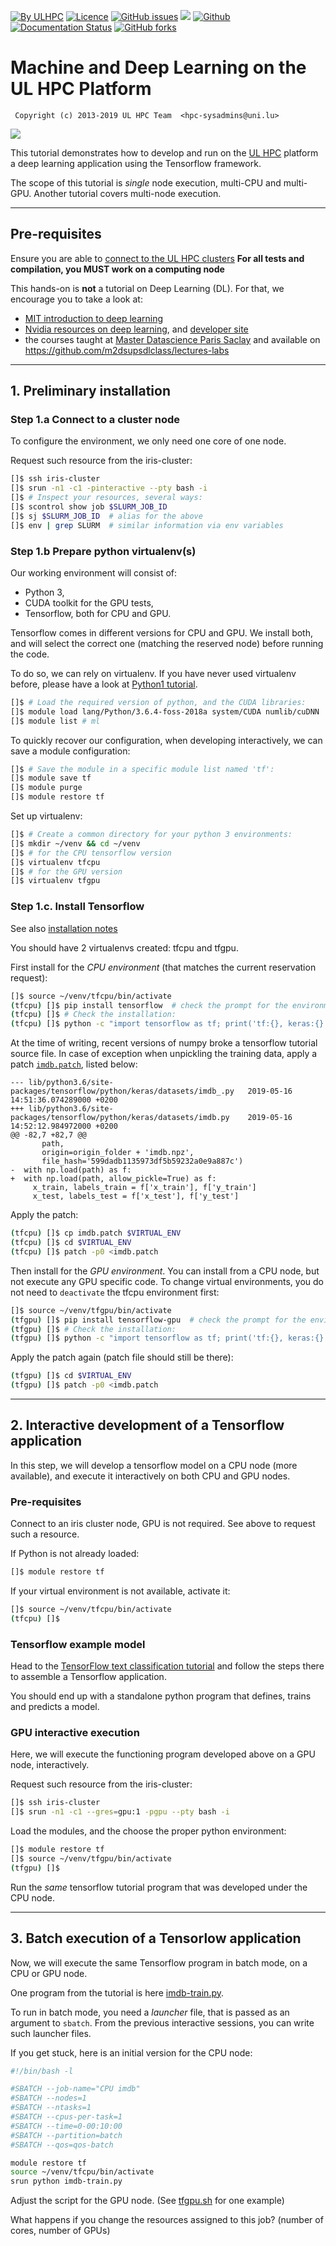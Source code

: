 [![By ULHPC](https://img.shields.io/badge/by-ULHPC-blue.svg)](https://hpc.uni.lu) [![Licence](https://img.shields.io/badge/license-GPL--3.0-blue.svg)](http://www.gnu.org/licenses/gpl-3.0.html) [![GitHub issues](https://img.shields.io/github/issues/ULHPC/tutorials.svg)](https://github.com/ULHPC/tutorials/issues/) [![](https://img.shields.io/badge/slides-PDF-red.svg)](https://github.com/ULHPC/tutorials/raw/devel/deep_learning/slides.pdf) [![Github](https://img.shields.io/badge/sources-github-green.svg)](https://github.com/ULHPC/tutorials/tree/devel/deep_learning/) [![Documentation Status](http://readthedocs.org/projects/ulhpc-tutorials/badge/?version=latest)](http://ulhpc-tutorials.readthedocs.io/en/latest/deep_learning/) [![GitHub forks](https://img.shields.io/github/stars/ULHPC/tutorials.svg?style=social&label=Star)](https://github.com/ULHPC/tutorials)


# Machine and Deep Learning on the UL HPC Platform

     Copyright (c) 2013-2019 UL HPC Team  <hpc-sysadmins@uni.lu>

[![](https://github.com/ULHPC/tutorials/raw/devel/deep_learning/cover_slides.png)](https://github.com/ULHPC/tutorials/raw/devel/deep_learning/slides.pdf)

This tutorial demonstrates how to develop and run on the [UL HPC](http://hpc.uni.lu) platform a deep learning application using the Tensorflow framework.

The scope of this tutorial is *single* node execution, multi-CPU and multi-GPU.
Another tutorial covers multi-node execution.

--------------------
## Pre-requisites ##

Ensure you are able to [connect to the UL HPC clusters](https://hpc.uni.lu/users/docs/access.html)
**For all tests and compilation, you MUST work on a computing node**

This hands-on is **not** a tutorial on Deep Learning (DL).
For that, we encourage you to take a look at:

- [MIT introduction to deep learning](http://introtodeeplearning.com/)
- [Nvidia resources on deep learning](https://www.nvidia.com/en-us/deep-learning-ai/), and [developer site](https://developer.nvidia.com/)
- the courses taught at [Master Datascience Paris Saclay](http://datascience-x-master-paris-saclay.fr/) and available on https://github.com/m2dsupsdlclass/lectures-labs

----------------------------------
## 1. Preliminary installation ##

### Step 1.a Connect to a cluster node

To configure the environment, we only need one core of one node.

Request such resource from the iris-cluster:
```bash
[]$ ssh iris-cluster
[]$ srun -n1 -c1 -pinteractive --pty bash -i
[]$ # Inspect your resources, several ways:
[]$ scontrol show job $SLURM_JOB_ID
[]$ sj $SLURM_JOB_ID  # alias for the above
[]$ env | grep SLURM  # similar information via env variables
```

### Step 1.b Prepare python virtualenv(s)

Our working environment will consist of:

- Python 3,
- CUDA toolkit for the GPU tests,
- Tensorflow, both for CPU and GPU. 

Tensorflow comes in different versions for CPU and GPU.
We install both, and will select the correct one (matching the reserved node) before running the code.

To do so, we can rely on virtualenv.
If you have never used virtualenv before, please have a look at [Python1 tutorial](http://ulhpc-tutorials.readthedocs.io/en/latest/python/basics/).

```bash
[]$ # Load the required version of python, and the CUDA libraries:
[]$ module load lang/Python/3.6.4-foss-2018a system/CUDA numlib/cuDNN
[]$ module list # ml
```
To quickly recover our configuration, when developing interactively, we can save a module configuration:
```bash
[]$ # Save the module in a specific module list named 'tf': 
[]$ module save tf
[]$ module purge
[]$ module restore tf
```
Set up virtualenv:
```bash
[]$ # Create a common directory for your python 3 environments:
[]$ mkdir ~/venv && cd ~/venv
[]$ # for the CPU tensorflow version
[]$ virtualenv tfcpu
[]$ # for the GPU version
[]$ virtualenv tfgpu
```

### Step 1.c. Install Tensorflow

See also [installation notes](https://www.tensorflow.org/install/)

You should have 2 virtualenvs created: tfcpu and tfgpu.

First install for the *CPU environment* (that matches the current reservation request):

```bash
[]$ source ~/venv/tfcpu/bin/activate
(tfcpu) []$ pip install tensorflow  # check the prompt for the environment
(tfcpu) []$ # Check the installation:
(tfcpu) []$ python -c "import tensorflow as tf; print('tf:{}, keras:{}.'.format(tf.__version__, tf.keras.__version__))"
```

At the time of writing, recent versions of numpy broke a tensorflow tutorial source file.
In case of exception when unpickling the training data, apply a patch [`imdb.patch`](./imdb.patch), listed below:
```
--- lib/python3.6/site-packages/tensorflow/python/keras/datasets/imdb_.py	2019-05-16 14:51:36.074289000 +0200
+++ lib/python3.6/site-packages/tensorflow/python/keras/datasets/imdb.py	2019-05-16 14:52:12.984972000 +0200
@@ -82,7 +82,7 @@
       path,
       origin=origin_folder + 'imdb.npz',
       file_hash='599dadb1135973df5b59232a0e9a887c')
-  with np.load(path) as f:
+  with np.load(path, allow_pickle=True) as f:
     x_train, labels_train = f['x_train'], f['y_train']
     x_test, labels_test = f['x_test'], f['y_test']
```
Apply the patch:
```bash
(tfcpu) []$ cp imdb.patch $VIRTUAL_ENV  
(tfcpu) []$ cd $VIRTUAL_ENV
(tfcpu) []$ patch -p0 <imdb.patch
```

Then install for the *GPU environment*.
You can install from a CPU node, but not execute any GPU specific code.
To change virtual environments, you do not need to `deactivate` the tfcpu environment first:

```bash
[]$ source ~/venv/tfgpu/bin/activate
(tfgpu) []$ pip install tensorflow-gpu  # check the prompt for the environment
(tfgpu) []$ # Check the installation:
(tfgpu) []$ python -c "import tensorflow as tf; print('tf:{}, keras:{}.'.format(tf.__version__, tf.keras.__version__))"
```
Apply the patch again (patch file should still be there):
```bash
(tfgpu) []$ cd $VIRTUAL_ENV
(tfgpu) []$ patch -p0 <imdb.patch
```

-----------------------------------------------------------------
## 2. Interactive development of a Tensorflow application ##

In this step, we will develop a tensorflow model on a CPU node (more available), and execute it interactively on both CPU and GPU nodes.

### Pre-requisites

Connect to an iris cluster node, GPU is not required.
See above to request such a resource.

If Python is not already loaded:
```bash
[]$ module restore tf
```
If your virtual environment is not available, activate it:
```bash
[]$ source ~/venv/tfcpu/bin/activate
(tfcpu) []$ 
```

### Tensorflow example model

Head to the 
[TensorFlow text classification tutorial](https://www.tensorflow.org/tutorials/keras/basic_text_classification)
and follow the steps there to assemble a Tensorflow application.

You should end up with a standalone python program that defines, trains and predicts a model.

### GPU interactive execution

Here, we will execute the functioning program developed above on a GPU node, interactively.

Request such resource from the iris-cluster:
```bash
[]$ ssh iris-cluster
[]$ srun -n1 -c1 --gres=gpu:1 -pgpu --pty bash -i
```
Load the modules, and the choose the proper python environment:
```bash
[]$ module restore tf
[]$ source ~/venv/tfgpu/bin/activate
(tfgpu) []$ 
```
Run the *same* tensorflow tutorial program that was developed under the CPU node.

-----------------------------------------------------------------
## 3. Batch execution of a Tensorlow application ##

Now, we will execute the same Tensorflow program in batch mode, on a CPU or GPU node.

One program from the tutorial is here [imdb-train.py](./imdb-train.py).

To run in batch mode, you need a *launcher* file, that is passed as an argument to `sbatch`.
From the previous interactive sessions, you can write such launcher files.

If you get stuck, here is an initial version for the CPU node:
```bash
#!/bin/bash -l

#SBATCH --job-name="CPU imdb"
#SBATCH --nodes=1
#SBATCH --ntasks=1
#SBATCH --cpus-per-task=1
#SBATCH --time=0-00:10:00
#SBATCH --partition=batch
#SBATCH --qos=qos-batch

module restore tf
source ~/venv/tfcpu/bin/activate
srun python imdb-train.py
```

Adjust the script for the GPU node.
(See [tfgpu.sh](./tfgpu.sh) for one example)

What happens if you change the resources assigned to this job? (number of cores, number of GPUs)

